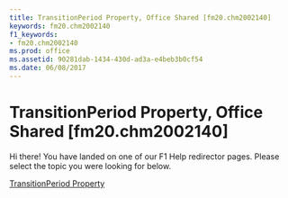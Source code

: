 ```yaml
---
title: TransitionPeriod Property, Office Shared [fm20.chm2002140]
keywords: fm20.chm2002140
f1_keywords:
- fm20.chm2002140
ms.prod: office
ms.assetid: 90281dab-1434-430d-ad3a-e4beb3b0cf54
ms.date: 06/08/2017
---
```



# TransitionPeriod Property, Office Shared [fm20.chm2002140]

Hi there! You have landed on one of our F1 Help redirector pages. Please select the topic you were looking for below.

[TransitionPeriod Property](http://msdn.microsoft.com/library/cfdda5c3-244b-4404-d6a8-544755056473%28Office.15%29.aspx)

